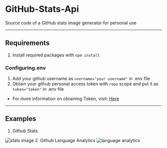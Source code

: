 # GitHub-Stats-Api
Source code of a GitHub stats image generator for personal use

---

## Requirements
1. Install required packages with `npm install`
### Configuring.env
1. Add your github username as `username="your username"` in .env file
2. Obtain your github personal access token with `repo` scope and put it as `token="token"` in .env file
- For more information on obtaining Token, visit: [Here](https://docs.github.com/en/authentication/keeping-your-account-and-data-secure/managing-your-personal-access-tokens)

---
## Examples
1. Github Stats
<img src="https://api.tanvish.fun/git-stats" alt="stats image">
2. Github Language Analytics
<img src="https://api.tanvish.fun/git-language" alt="language analytics">
